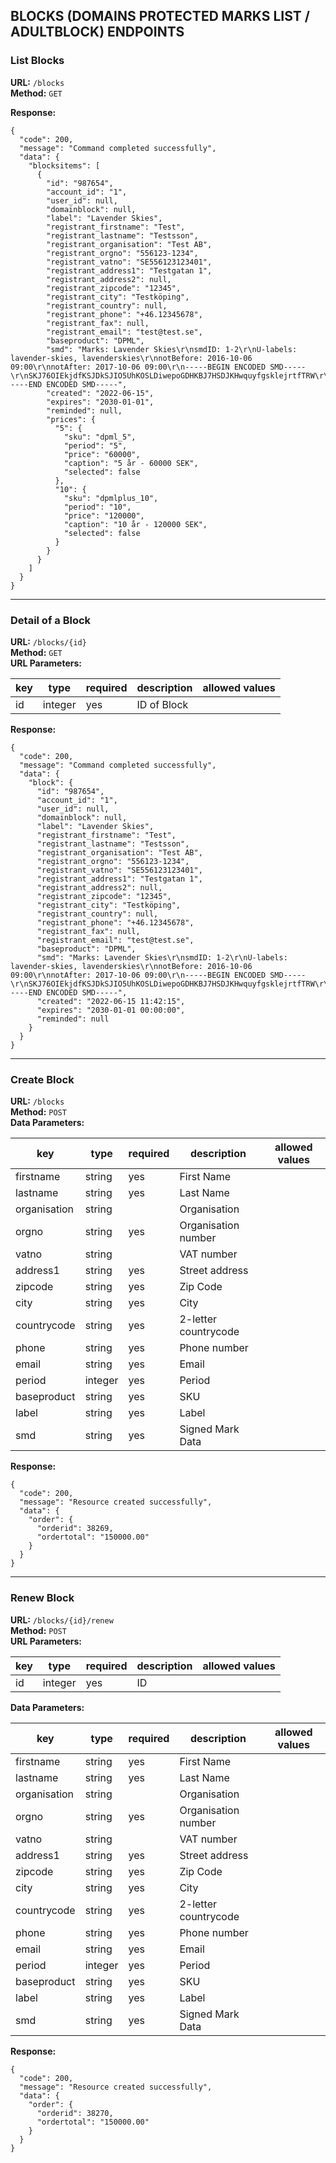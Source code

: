 ## BLOCKS (DOMAINS PROTECTED MARKS LIST / ADULTBLOCK) ENDPOINTS

### List Blocks
**URL:** `/blocks`  
**Method:** `GET`

**Response:**
```
{
  "code": 200,
  "message": "Command completed successfully",
  "data": {
    "blocksitems": [
      {
        "id": "987654",
        "account_id": "1",
        "user_id": null,
        "domainblock": null,
        "label": "Lavender Skies",
        "registrant_firstname": "Test",
        "registrant_lastname": "Testsson",
        "registrant_organisation": "Test AB",
        "registrant_orgno": "556123-1234",
        "registrant_vatno": "SE556123123401",
        "registrant_address1": "Testgatan 1",
        "registrant_address2": null,
        "registrant_zipcode": "12345",
        "registrant_city": "Testköping",
        "registrant_country": null,
        "registrant_phone": "+46.12345678",
        "registrant_fax": null,
        "registrant_email": "test@test.se",
        "baseproduct": "DPML",
        "smd": "Marks: Lavender Skies\r\nsmdID: 1-2\r\nU-labels: lavender-skies, lavenderskies\r\nnotBefore: 2016-10-06 09:00\r\nnotAfter: 2017-10-06 09:00\r\n-----BEGIN ENCODED SMD-----\r\nSKJ76OIEkjdfKSJDkSJIO5UhKOSLDiwepoGDHKBJ7HSDJKHwquyfgsklejrtfTRW\r\nLRTOJSdhfgeur2jdkf8HDKooe90jdhencYDHKJBFyegbflfkj5kfd29kjfdfbkTu\r\n[...]\r\nfhdkP61dfnkde17lsjfTHDLJwiyekmfPgbcFgskPbdsLvweMfgdjhYknfdD04dgj\r\nstRlBgo5L9NtFRpzaheuKJSDUBFrPto=\r\n-----END ENCODED SMD-----",
        "created": "2022-06-15",
        "expires": "2030-01-01",
        "reminded": null,
        "prices": {
          "5": {
            "sku": "dpml_5",
            "period": "5",
            "price": "60000",
            "caption": "5 år - 60000 SEK",
            "selected": false
          },
          "10": {
            "sku": "dpmlplus_10",
            "period": "10",
            "price": "120000",
            "caption": "10 år - 120000 SEK",
            "selected": false
          }
        }
      }
    ]
  }
}
```

---

### Detail of a Block
**URL:** `/blocks/{id}`  
**Method:** `GET`  
**URL Parameters:**  

| key | type | required | description | allowed values |
|-----|------|----------|-------------|----------------|
|id|integer|yes|ID of Block||


**Response:**
```
{
  "code": 200,
  "message": "Command completed successfully",
  "data": {
    "block": {
      "id": "987654",
      "account_id": "1",
      "user_id": null,
      "domainblock": null,
      "label": "Lavender Skies",
      "registrant_firstname": "Test",
      "registrant_lastname": "Testsson",
      "registrant_organisation": "Test AB",
      "registrant_orgno": "556123-1234",
      "registrant_vatno": "SE556123123401",
      "registrant_address1": "Testgatan 1",
      "registrant_address2": null,
      "registrant_zipcode": "12345",
      "registrant_city": "Testköping",
      "registrant_country": null,
      "registrant_phone": "+46.12345678",
      "registrant_fax": null,
      "registrant_email": "test@test.se",
      "baseproduct": "DPML",
      "smd": "Marks: Lavender Skies\r\nsmdID: 1-2\r\nU-labels: lavender-skies, lavenderskies\r\nnotBefore: 2016-10-06 09:00\r\nnotAfter: 2017-10-06 09:00\r\n-----BEGIN ENCODED SMD-----\r\nSKJ76OIEkjdfKSJDkSJIO5UhKOSLDiwepoGDHKBJ7HSDJKHwquyfgsklejrtfTRW\r\nLRTOJSdhfgeur2jdkf8HDKooe90jdhencYDHKJBFyegbflfkj5kfd29kjfdfbkTu\r\n[...]\r\nfhdkP61dfnkde17lsjfTHDLJwiyekmfPgbcFgskPbdsLvweMfgdjhYknfdD04dgj\r\nstRlBgo5L9NtFRpzaheuKJSDUBFrPto=\r\n-----END ENCODED SMD-----",
      "created": "2022-06-15 11:42:15",
      "expires": "2030-01-01 00:00:00",
      "reminded": null
    }
  }
}
```

---

### Create Block
**URL:** `/blocks`  
**Method:** `POST`  
**Data Parameters:**  

| key | type | required | description | allowed values |
|-----|------|----------|-------------|----------------|
|firstname|string|yes|First Name||
|lastname|string|yes|Last Name||
|organisation|string||Organisation||
|orgno|string|yes|Organisation number||
|vatno|string||VAT number||
|address1|string|yes|Street address||
|zipcode|string|yes|Zip Code||
|city|string|yes|City||
|countrycode|string|yes|2-letter countrycode||
|phone|string|yes|Phone number||
|email|string|yes|Email||
|period|integer|yes|Period||
|baseproduct|string|yes|SKU||
|label|string|yes|Label||
|smd|string|yes|Signed Mark Data||

**Response:**
```
{
  "code": 200,
  "message": "Resource created successfully",
  "data": {
    "order": {
      "orderid": 38269,
      "ordertotal": "150000.00"
    }
  }
}
```

---

### Renew Block
**URL:** `/blocks/{id}/renew`  
**Method:** `POST`  
**URL Parameters:**  

| key | type | required | description | allowed values |
|-----|------|----------|-------------|----------------|
|id|integer|yes|ID||


**Data Parameters:**

| key | type | required | description | allowed values |
|-----|------|----------|-------------|----------------|
|firstname|string|yes|First Name||
|lastname|string|yes|Last Name||
|organisation|string||Organisation||
|orgno|string|yes|Organisation number||
|vatno|string||VAT number||
|address1|string|yes|Street address||
|zipcode|string|yes|Zip Code||
|city|string|yes|City||
|countrycode|string|yes|2-letter countrycode||
|phone|string|yes|Phone number||
|email|string|yes|Email||
|period|integer|yes|Period||
|baseproduct|string|yes|SKU||
|label|string|yes|Label||
|smd|string|yes|Signed Mark Data||

**Response:**
```
{
  "code": 200,
  "message": "Resource created successfully",
  "data": {
    "order": {
      "orderid": 38270,
      "ordertotal": "150000.00"
    }
  }
}
```

